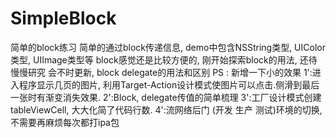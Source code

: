 # SimpleBlock
简单的block练习
简单的通过block传递信息, demo中包含NSString类型, UIColor类型, UIImage类型等
block感觉还是比较方便的, 刚开始探索block的用法, 还待慢慢研究 会不时更新, block delegate的用法和区别
PS : 新增一下小的效果
1':进入程序显示几页的图片, 利用Target-Action设计模式使图片可以点击.侧滑到最后一张时有渐变消失效果.
2':Block, delegate传值的简单梳理
3':工厂设计模式创建tableViewCell, 大大化简了代码行数.
4':流网络后门 (开发 生产 测试)环境的切换, 不需要再麻烦每次都打ipa包 
